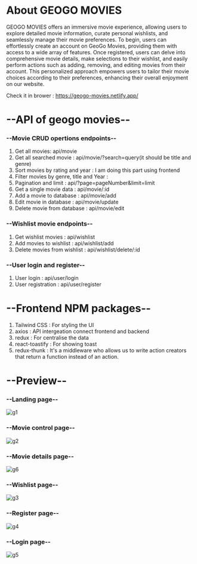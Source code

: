 <h1>About GEOGO MOVIES</h1>

GEOGO MOVIES offers an immersive movie experience, allowing users to explore detailed movie information, curate personal wishlists, and seamlessly manage their movie preferences. To begin, users can effortlessly create an account on GeoGo Movies, providing them with access to a wide array of features. Once registered, users can delve into comprehensive movie details, make selections to their wishlist, and easily perform actions such as adding, removing, and editing movies from their account. This personalized approach empowers users to tailor their movie choices according to their preferences, enhancing their overall enjoyment on our website.

Check it in brower : https://geogo-movies.netlify.app/

<h1>--API of geogo movies--</h1>

<h3>--Movie CRUD opertions endpoints--</h3>

1. Get all movies: api/movie
2. Get all searched movie : api/movie/?search=query(it should be title and genre)
3. Sort movies by rating and year : I am doing this part using frontend 
4. Filter movies by genre, title and Year : 
5. Pagination and limit : api/?page=pageNumber&limit=limit
6. Get a single movie data : api/movie/:id
7. Add a movie to database : api/movie/add
8. Edit movie in database : api/movie/update
9. Delete movie from database : api/movie/edit


<h3>--Wishlist movie endpoints--</h3>

1. Get wishlist movies : api/wishlist
2. Add movies to wishlist : api/wishlist/add
3. Delete movies from wishlist : api/wishlist/delete/:id

<h3>--User login and register--</h3>

1. User login : api/user/login
1. User registration : api/user/register


<h1>--Frontend NPM packages--</h1>

1. Tailwind CSS : For styling the UI
2. axios : API intergeation connect frontend and backend 
3. redux : For centralise the data
4. react-toastify : For showing toast
5. redux-thunk : It's a middleware who allows us to write action creators that return a function instead of an action.


<h1>--Preview--</h1>

<h3>--Landing page--</h3>

![g1](https://github.com/Hilton-Borah/Geogo-company-assignment/assets/103739534/0d9463a8-a9e3-4912-99f5-60524007fcaf)

<h3>--Movie control page--</h3>

![g2](https://github.com/Hilton-Borah/Geogo-company-assignment/assets/103739534/9e479fdd-a06c-4d9c-94f3-fdaf7b18c490)

<h3>--Movie details page--</h3>

![g6](https://github.com/Hilton-Borah/Geogo-company-assignment/assets/103739534/dbbc6890-63c0-4ed4-a5c6-cd74dd8e7208)

<h3>--Wishlist page--</h3>

![g3](https://github.com/Hilton-Borah/Geogo-company-assignment/assets/103739534/c39c0e51-ed6a-444e-8604-ba68474deebd)

<h3>--Register page--</h3>

![g4](https://github.com/Hilton-Borah/Geogo-company-assignment/assets/103739534/c2aa8b1d-b034-45a6-bfe5-6de6cf148ddd)

<h3>--Login page--</h3>

![g5](https://github.com/Hilton-Borah/Geogo-company-assignment/assets/103739534/1b3b9643-ae85-4416-bae0-48f8320e7e9e)




